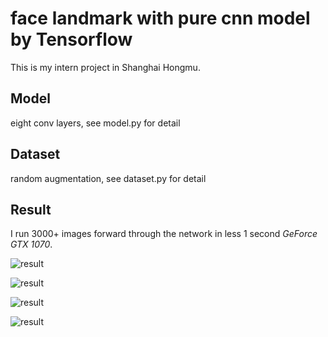 # face landmark with pure cnn model by Tensorflow
This is my intern project in Shanghai Hongmu.

## Model
eight conv layers, see model.py for detail

## Dataset
random augmentation, see dataset.py for detail

## Result
I run 3000+ images forward through the network in less 1 second *GeForce GTX 1070*.

![result](https://github.com/JunrQ/face_landmark/blob/master/result_sample_0.jpg)

![result](https://github.com/JunrQ/face_landmark/blob/master/result_sample_1.jpg)

![result](https://github.com/JunrQ/face_landmark/blob/master/result_sample_2.jpg)

![result](https://github.com/JunrQ/face_landmark/blob/master/result_sample_3.jpg)
